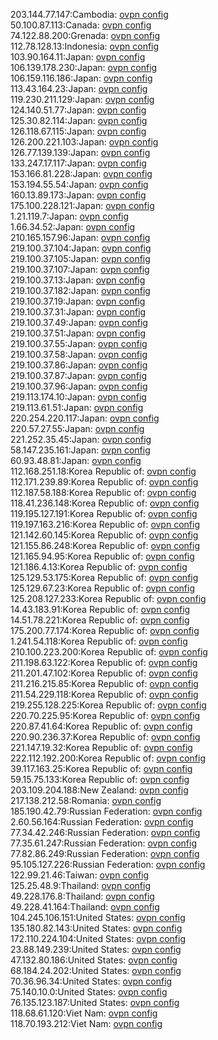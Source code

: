 203.144.77.147:Cambodia: [ovpn config](vpn/203_144_77_147.ovpn)  
50.100.87.113:Canada: [ovpn config](vpn/50_100_87_113.ovpn)  
74.122.88.200:Grenada: [ovpn config](vpn/74_122_88_200.ovpn)  
112.78.128.13:Indonesia: [ovpn config](vpn/112_78_128_13.ovpn)  
103.90.164.11:Japan: [ovpn config](vpn/103_90_164_11.ovpn)  
106.139.178.230:Japan: [ovpn config](vpn/106_139_178_230.ovpn)  
106.159.116.186:Japan: [ovpn config](vpn/106_159_116_186.ovpn)  
113.43.164.23:Japan: [ovpn config](vpn/113_43_164_23.ovpn)  
119.230.211.129:Japan: [ovpn config](vpn/119_230_211_129.ovpn)  
124.140.51.77:Japan: [ovpn config](vpn/124_140_51_77.ovpn)  
125.30.82.114:Japan: [ovpn config](vpn/125_30_82_114.ovpn)  
126.118.67.115:Japan: [ovpn config](vpn/126_118_67_115.ovpn)  
126.200.221.103:Japan: [ovpn config](vpn/126_200_221_103.ovpn)  
126.77.139.139:Japan: [ovpn config](vpn/126_77_139_139.ovpn)  
133.247.17.117:Japan: [ovpn config](vpn/133_247_17_117.ovpn)  
153.166.81.228:Japan: [ovpn config](vpn/153_166_81_228.ovpn)  
153.194.55.54:Japan: [ovpn config](vpn/153_194_55_54.ovpn)  
160.13.89.173:Japan: [ovpn config](vpn/160_13_89_173.ovpn)  
175.100.228.121:Japan: [ovpn config](vpn/175_100_228_121.ovpn)  
1.21.119.7:Japan: [ovpn config](vpn/1_21_119_7.ovpn)  
1.66.34.52:Japan: [ovpn config](vpn/1_66_34_52.ovpn)  
210.165.157.96:Japan: [ovpn config](vpn/210_165_157_96.ovpn)  
219.100.37.104:Japan: [ovpn config](vpn/219_100_37_104.ovpn)  
219.100.37.105:Japan: [ovpn config](vpn/219_100_37_105.ovpn)  
219.100.37.107:Japan: [ovpn config](vpn/219_100_37_107.ovpn)  
219.100.37.13:Japan: [ovpn config](vpn/219_100_37_13.ovpn)  
219.100.37.182:Japan: [ovpn config](vpn/219_100_37_182.ovpn)  
219.100.37.19:Japan: [ovpn config](vpn/219_100_37_19.ovpn)  
219.100.37.31:Japan: [ovpn config](vpn/219_100_37_31.ovpn)  
219.100.37.49:Japan: [ovpn config](vpn/219_100_37_49.ovpn)  
219.100.37.51:Japan: [ovpn config](vpn/219_100_37_51.ovpn)  
219.100.37.55:Japan: [ovpn config](vpn/219_100_37_55.ovpn)  
219.100.37.58:Japan: [ovpn config](vpn/219_100_37_58.ovpn)  
219.100.37.86:Japan: [ovpn config](vpn/219_100_37_86.ovpn)  
219.100.37.87:Japan: [ovpn config](vpn/219_100_37_87.ovpn)  
219.100.37.96:Japan: [ovpn config](vpn/219_100_37_96.ovpn)  
219.113.174.10:Japan: [ovpn config](vpn/219_113_174_10.ovpn)  
219.113.61.51:Japan: [ovpn config](vpn/219_113_61_51.ovpn)  
220.254.220.117:Japan: [ovpn config](vpn/220_254_220_117.ovpn)  
220.57.27.55:Japan: [ovpn config](vpn/220_57_27_55.ovpn)  
221.252.35.45:Japan: [ovpn config](vpn/221_252_35_45.ovpn)  
58.147.235.161:Japan: [ovpn config](vpn/58_147_235_161.ovpn)  
60.93.48.81:Japan: [ovpn config](vpn/60_93_48_81.ovpn)  
112.168.251.18:Korea Republic of: [ovpn config](vpn/112_168_251_18.ovpn)  
112.171.239.89:Korea Republic of: [ovpn config](vpn/112_171_239_89.ovpn)  
112.187.58.188:Korea Republic of: [ovpn config](vpn/112_187_58_188.ovpn)  
118.41.236.148:Korea Republic of: [ovpn config](vpn/118_41_236_148.ovpn)  
119.195.127.191:Korea Republic of: [ovpn config](vpn/119_195_127_191.ovpn)  
119.197.163.216:Korea Republic of: [ovpn config](vpn/119_197_163_216.ovpn)  
121.142.60.145:Korea Republic of: [ovpn config](vpn/121_142_60_145.ovpn)  
121.155.86.248:Korea Republic of: [ovpn config](vpn/121_155_86_248.ovpn)  
121.165.94.95:Korea Republic of: [ovpn config](vpn/121_165_94_95.ovpn)  
121.186.4.13:Korea Republic of: [ovpn config](vpn/121_186_4_13.ovpn)  
125.129.53.175:Korea Republic of: [ovpn config](vpn/125_129_53_175.ovpn)  
125.129.67.23:Korea Republic of: [ovpn config](vpn/125_129_67_23.ovpn)  
125.208.127.233:Korea Republic of: [ovpn config](vpn/125_208_127_233.ovpn)  
14.43.183.91:Korea Republic of: [ovpn config](vpn/14_43_183_91.ovpn)  
14.51.78.221:Korea Republic of: [ovpn config](vpn/14_51_78_221.ovpn)  
175.200.77.174:Korea Republic of: [ovpn config](vpn/175_200_77_174.ovpn)  
1.241.54.118:Korea Republic of: [ovpn config](vpn/1_241_54_118.ovpn)  
210.100.223.200:Korea Republic of: [ovpn config](vpn/210_100_223_200.ovpn)  
211.198.63.122:Korea Republic of: [ovpn config](vpn/211_198_63_122.ovpn)  
211.201.47.102:Korea Republic of: [ovpn config](vpn/211_201_47_102.ovpn)  
211.216.215.85:Korea Republic of: [ovpn config](vpn/211_216_215_85.ovpn)  
211.54.229.118:Korea Republic of: [ovpn config](vpn/211_54_229_118.ovpn)  
219.255.128.225:Korea Republic of: [ovpn config](vpn/219_255_128_225.ovpn)  
220.70.225.95:Korea Republic of: [ovpn config](vpn/220_70_225_95.ovpn)  
220.87.41.64:Korea Republic of: [ovpn config](vpn/220_87_41_64.ovpn)  
220.90.236.37:Korea Republic of: [ovpn config](vpn/220_90_236_37.ovpn)  
221.147.19.32:Korea Republic of: [ovpn config](vpn/221_147_19_32.ovpn)  
222.112.192.200:Korea Republic of: [ovpn config](vpn/222_112_192_200.ovpn)  
39.117.163.25:Korea Republic of: [ovpn config](vpn/39_117_163_25.ovpn)  
59.15.75.133:Korea Republic of: [ovpn config](vpn/59_15_75_133.ovpn)  
203.109.204.188:New Zealand: [ovpn config](vpn/203_109_204_188.ovpn)  
217.138.212.58:Romania: [ovpn config](vpn/217_138_212_58.ovpn)  
185.190.42.79:Russian Federation: [ovpn config](vpn/185_190_42_79.ovpn)  
2.60.56.164:Russian Federation: [ovpn config](vpn/2_60_56_164.ovpn)  
77.34.42.246:Russian Federation: [ovpn config](vpn/77_34_42_246.ovpn)  
77.35.61.247:Russian Federation: [ovpn config](vpn/77_35_61_247.ovpn)  
77.82.86.249:Russian Federation: [ovpn config](vpn/77_82_86_249.ovpn)  
95.105.127.226:Russian Federation: [ovpn config](vpn/95_105_127_226.ovpn)  
122.99.21.46:Taiwan: [ovpn config](vpn/122_99_21_46.ovpn)  
125.25.48.9:Thailand: [ovpn config](vpn/125_25_48_9.ovpn)  
49.228.176.8:Thailand: [ovpn config](vpn/49_228_176_8.ovpn)  
49.228.41.164:Thailand: [ovpn config](vpn/49_228_41_164.ovpn)  
104.245.106.151:United States: [ovpn config](vpn/104_245_106_151.ovpn)  
135.180.82.143:United States: [ovpn config](vpn/135_180_82_143.ovpn)  
172.110.224.104:United States: [ovpn config](vpn/172_110_224_104.ovpn)  
23.88.149.239:United States: [ovpn config](vpn/23_88_149_239.ovpn)  
47.132.80.186:United States: [ovpn config](vpn/47_132_80_186.ovpn)  
68.184.24.202:United States: [ovpn config](vpn/68_184_24_202.ovpn)  
70.36.96.34:United States: [ovpn config](vpn/70_36_96_34.ovpn)  
75.140.10.0:United States: [ovpn config](vpn/75_140_10_0.ovpn)  
76.135.123.187:United States: [ovpn config](vpn/76_135_123_187.ovpn)  
118.68.61.120:Viet Nam: [ovpn config](vpn/118_68_61_120.ovpn)  
118.70.193.212:Viet Nam: [ovpn config](vpn/118_70_193_212.ovpn)  
